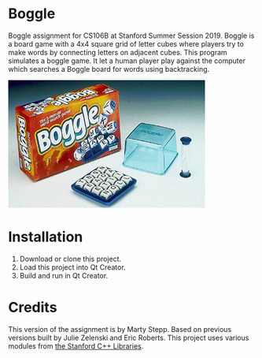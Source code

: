 # Boggle
Boggle assignment for CS106B at Stanford Summer Session 2019. Boggle is a board game with a 4x4 square grid of letter cubes where players try to make words by connecting letters on adjacent cubes. This program simulates a boggle game. It let a human player play against the computer which searches a Boggle board for words using backtracking.

![Boggle game](./res/bogglegame.jpg)

# Installation
1. Download or clone this project.
2. Load this project into Qt Creator.
3. Build and run in Qt Creator.

# Credits
This version of the assignment is by Marty Stepp. Based on previous versions built by Julie Zelenski and Eric Roberts. This project uses various modules from [the Stanford C++ Libraries](http://web.stanford.edu/~stepp/cppdoc/).